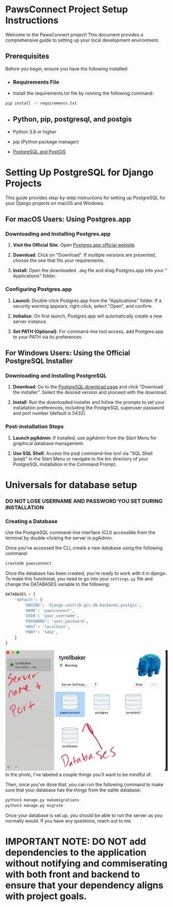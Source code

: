 # PawsConnect Project Setup Instructions

Welcome to the PawsConnect project! This document provides a comprehensive guide
to setting up your local development
environment.

## Prerequisites

Before you begin, ensure you have the following installed:

- ### Requirements File
- Install the requirements.txt file by running the following command:

```bash
pip install -r requirements.txt
```

- ## Python, pip, postgresql, and postgis

- Python 3.8 or higher
- pip (Python package manager)
- [PostgreSQL and PostGIS](https://postgresapp.com/downloads.html)

# Setting Up PostgreSQL for Django Projects

This guide provides step-by-step instructions for setting up PostgreSQL for your
Django projects on macOS and Windows.

## For macOS Users: Using Postgres.app

### Downloading and Installing Postgres.app

1. **Visit the Official Site**:
   Open [Postgres.app official website](http://postgresapp.com/).

2. **Download**: Click on "Download". If multiple versions are presented, choose
   the one that fits your requirements.

3. **Install**: Open the downloaded `.dmg` file and drag Postgres.app into your "
   Applications" folder.

### Configuring Postgres.app

1. **Launch**: Double-click Postgres.app from the "Applications" folder. If a
   security warning appears, right-click,
   select "Open", and confirm.

2. **Initialize**: On first launch, Postgres.app will automatically create a new
   server instance.

3. **Set PATH (Optional)**: For command-line tool access, add Postgres.app to your
   PATH via its preferences.

## For Windows Users: Using the Official PostgreSQL Installer

### Downloading and Installing PostgreSQL

1. **Download**: Go to
   the [PostgreSQL download page](https://www.postgresql.org/download/windows/)
   and click "Download
   the installer". Select the desired version and proceed with the download.

2. **Install**: Run the downloaded installer and follow the prompts to set your
   installation preferences, including the
   PostgreSQL superuser password and port number (default is 5432).

### Post-installation Steps

1. **Launch pgAdmin**: If installed, use pgAdmin from the Start Menu for graphical
   database management.

2. **Use SQL Shell**: Access the psql command-line tool via "SQL Shell (psql)" in
   the Start Menu or navigate to the bin
   directory of your PostgreSQL installation in the Command Prompt.

# Universals for database setup

### DO NOT LOSE USERNAME AND PASSWORD YOU SET DURING INSTALLATION

### Creating a Database

Use the PostgreSQL command-line interface (CLI) accessible from the terminal by
double-clicking the server in pgAdmin.

Once you've accessed the CLI, create a new database using the following command:

```bash
createdb pawsconnect
```

Once the database has been created, you're ready to work with it in django. To
make this functional, you need to go into your `settings.py` file and change
the DATABASES variable to the following:

```python
DATABASES = {
    'default': {
        'ENGINE': 'django.contrib.gis.db.backends.postgis',
        'NAME': 'pawsconnect',
        'USER': 'your_username',
        'PASSWORD': 'your_password',
        'HOST': 'localhost',
        'PORT': '5432',
    }
}
```


![PG.png](misc%2FPG.png)In the photo, I've labeled a couple things you'll want to be mindful of.

Then, once you've done that, you can run the following command to make sure
that your database has the things from the sqlite database:

```bash
python3 manage.py makemigrations
python3 manage.py migrate
```

Once your database is set up, you should be able to run the server as you
normally would. If you have any questions, reach out to me.

# IMPORTANT NOTE: DO NOT add dependencies to the application without notifying and commiserating with both front and backend to ensure that your dependency aligns with project goals. 